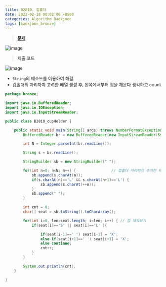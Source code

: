 ```yaml
---
title: B2810. 컵홀더
date: 2022-02-18 00:02:00 +0900
categories: Algorithm Baekjoon
tags: [baekjoon_bronze]
---
```


> **[문제](https://www.acmicpc.net/problem/2810)**

![image](https://user-images.githubusercontent.com/80896077/174943041-f080d8af-5b75-403e-9a6c-253b97cf2ba0.png)

> **제출 코드**

![image](https://user-images.githubusercontent.com/80896077/174943055-0e4a7a57-69d4-49b1-88b3-a5a080d5126b.png)

- `String`의 메소드를 이용하여 해결
- 컵홀더의 자리까지 고려한 배열 생성 후, 왼쪽에서부터 컵을 채운다 생각하고 count

```java
package bronze;

import java.io.BufferedReader;
import java.io.IOException;
import java.io.InputStreamReader;

public class B2810_cupHolder {

	public static void main(String[] args) throws NumberFormatException, IOException {
		BufferedReader br = new BufferedReader(new InputStreamReader(System.in));

		int N = Integer.parseInt(br.readLine());

		String s = br.readLine();

		StringBuilder sb = new StringBuilder(" ");

		for(int n=0; n<N; n++) {				// 컵홀더 자리까지 추가한 배열 생성
			sb.append(s.charAt(n));
			if(s.charAt(n)=='L' && s.charAt(n+1)=='L') {
				sb.append(s.charAt(++n));
			}
			sb.append(" ");
		}

		int cnt = 0;
		char[] seat = sb.toString().toCharArray();

		for(int i=0, len=seat.length; i<len; i++) {	// 컵 채워보기
			if(seat[i]=='S' || seat[i]=='L' ){

				if(seat[i-1]==' ') seat[i-1] = 'X';
				else if(seat[i+1]==' ') seat[i+1] = 'X';
				else continue;
				cnt++;
			}
		}

		System.out.println(cnt);
	}

}
```
